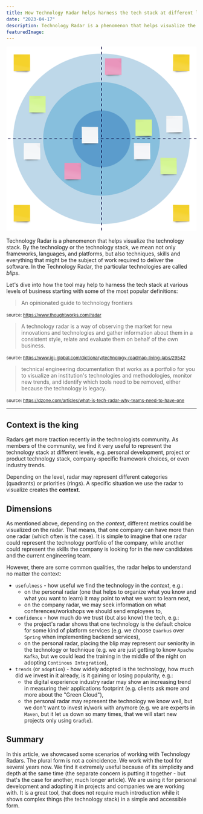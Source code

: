 ```yaml
---
title: How Technology Radar helps harness the tech stack at different levels
date: "2023-04-17"
description: Technology Radar is a phenomenon that helps visualize the technology stack. Let's dive into how the tool may help to harness the tech stack at various levels of business.
featuredImage: 
---
```


![empty-technology-radar](radar.png)

Technology Radar is a phenomenon that helps visualize the technology stack. By the technology or the technology stack, we mean not only frameworks, languages, and platforms, but also techniques, skills and everything that might be the subject of work required to deliver the software. In the Technology Radar, the particular technologies are called _blips_.

Let's dive into how the tool may help to harness the tech stack at various levels of business starting with some of the most popular definitions:

> An opinionated guide to technology frontiers

<small>source: https://www.thoughtworks.com/radar</small>

> A technology radar is a way of observing the market for new innovations and technologies and gather information about them in a consistent style, relate and evaluate them on behalf of the own business.

<small>source: https://www.igi-global.com/dictionary/technology-roadmap-living-labs/29542</small>

> technical engineering documentation that works as a portfolio for you to visualize an institution's technologies and methodologies, monitor new trends, and identify which tools need to be removed, either because the technology is legacy.

<small>source: https://dzone.com/articles/what-is-tech-radar-why-teams-need-to-have-one</small>

---

## Context is the king

Radars get more traction recently in the technologists community. As members of the community, we find it very useful to represent the technology stack at different levels, e.g. personal development, project or product technology stack, company-specific framework choices, or even industry trends.

Depending on the level, radar may represent different categories (quadrants) or priorities (rings). A specific situation we use the radar to visualize creates the **context**.

## Dimensions

As mentioned above, depending on the _context_, different metrics could be visualized on the radar. That means, that one company can have more than one radar (which often is the case). It is simple to imagine that one radar could represent the technology portfolio of the company, while another could represent the skills the company is looking for in the new candidates and the current engineering team.

However, there are some common qualities, the radar helps to understand no matter the context:

- `usefulness` - how useful we find the technology in the _context_, e.g.:
   - on the personal radar (one that helps to organize what you know and what you want to learn) it may point to what we want to learn next,
   - on the company radar, we may seek information on what conferences/workshops we should send employees to,
- `confidence` - how much do we trust (but also know) the tech, e.g.:
   - the project's radar shows that one technology is the default choice for some kind of platform services (e.g. we choose `Quarkus` over `Spring` when implementing backend services),
   - on the personal radar, placing the blip may represent our seniority in the technology or technique (e.g. we are just getting to know `Apache Kafka`, but we could lead the training in the middle of the night on adopting `Continous Integration`),
- `trends` (or `adoption`) - how widely adopted is the technology, how much did we invest in it already, is it gaining or losing popularity, e.g.:
   - the digital experience industry radar may show an increasing trend in measuring their applications footprint (e.g. clients ask more and more about the "Green Cloud"),
   - the personal radar may represent the technology we know well, but we don't want to invest in/work with anymore (e.g. we are experts in `Maven`, but it let us down so many times, that we will start new projects only using `Gradle`).

## Summary
In this article, we showcased some scenarios of working with Technology Radars. The plural form is not a coincidence. We work with the tool for several years now. We find it extremely useful because of its simplicity and depth at the same time (the separate concern is putting it together - but that's the case for another, much longer article). We are using it for personal development and adopting it in projects and companies we are working with. It is a great tool, that does not require much introduction while it shows complex things (the technology stack) in a simple and accessible form.
